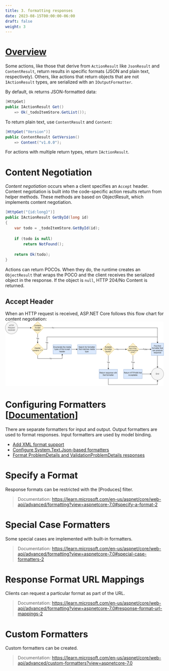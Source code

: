 ```yaml
---
title: 3. formatting responses
date: 2023-08-15T00:00:00-06:00
draft: false
weight: 3
---
```


# [Overview](https://learn.microsoft.com/en-us/aspnet/core/web-api/advanced/formatting?view=aspnetcore-7.0)  

Some actions, like those that derive from `ActionResult` like `JsonResult` and `ContentResult`, return results in specific formats (JSON and plain text, respectively). Others, like actions that return objects that are not `IActionResult` types, are serialized with an `IOutputFormatter`. 

By default, `Ok` returns JSON-formatted data:
```cs
[HttpGet]
public IActionResult Get()
    => Ok(_todoItemStore.GetList());

```

To return plain text, use `ContentResult` and `Content`:
```cs
[HttpGet("Version")]
public ContentResult GetVersion()
    => Content("v1.0.0");
 ```

 For actions with multiple return types, return `IActionResult`.

 # Content Negotiation
 *Content negotiation* occurs when a client specifies an `Accept` header. Content negotiation is built into the code-specific action results return from helper methods. These methods are based on ObjectResult, which implements content negotiation.

```cs
[HttpGet("{id:long}")]
public IActionResult GetById(long id)
{
    var todo = _todoItemStore.GetById(id);
    
    if (todo is null)
        return NotFound();
    
    return Ok(todo);
}
```

Actions can return POCOs. When they do, the runtime creates an `ObjectResult` that wraps the POCO and the client receives the serialized object in the response. If the object is `null`, HTTP 204/No Content is returned.

## Accept Header
When an HTTP request is received, ASP.NET Core follows this flow chart for content negotiation:  
![A flow chart describing the content negotiation decision for ASP.NET Core](accept-header-flowchart.png)

# Configuring Formatters [[Documentation](https://learn.microsoft.com/en-us/aspnet/core/web-api/advanced/formatting?view=aspnetcore-7.0#configure-formatters-2)]  

There are separate formatters for input and output. Output formatters are used to format responses. Input formatters are used by model binding.

- [Add XML format support](https://learn.microsoft.com/en-us/aspnet/core/web-api/advanced/formatting?view=aspnetcore-7.0#add-xml-format-support-2)
- [Configure System.Text.Json-based formatters](https://learn.microsoft.com/en-us/aspnet/core/web-api/advanced/formatting?view=aspnetcore-7.0#configure-systemtextjson-based-formatters-2)
- [Format ProblemDetails and ValidationProblemDetails responses](https://learn.microsoft.com/en-us/aspnet/core/web-api/advanced/formatting?view=aspnetcore-7.0#format-problemdetails-and-validationproblemdetails-responses)

# Specify a Format
Response formats can be restricted with the [Produces] filter.
> Documentation: https://learn.microsoft.com/en-us/aspnet/core/web-api/advanced/formatting?view=aspnetcore-7.0#specify-a-format-2

# Special Case Formatters
Some special cases are implemented with built-in formatters.
> Documentation: https://learn.microsoft.com/en-us/aspnet/core/web-api/advanced/formatting?view=aspnetcore-7.0#special-case-formatters-2

# Response Format URL Mappings
Clients can request a particular format as part of the URL.
> Documentation: https://learn.microsoft.com/en-us/aspnet/core/web-api/advanced/formatting?view=aspnetcore-7.0#response-format-url-mappings-2

# Custom Formatters
Custom formatters can be created.
> Documentation: https://learn.microsoft.com/en-us/aspnet/core/web-api/advanced/custom-formatters?view=aspnetcore-7.0
